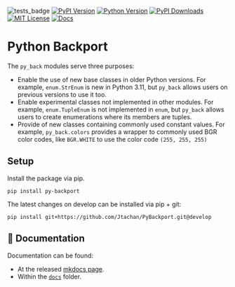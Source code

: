 ![tests_badge](https://github.com/Jtachan/PyBackport/actions/workflows/unittests.yml/badge.svg)
[![PyPI Version](https://img.shields.io/pypi/v/pybase-ext)](https://pypi.org/project/PyBackport/)
[![Python Version](https://img.shields.io/badge/python-3.8+-blue)](https://www.python.org/downloads/) 
[![PyPI Downloads](https://img.shields.io/pypi/dm/pybase-ext)](https://pypi.org/project/PyBackport/) 
[![MIT License](https://img.shields.io/github/license/will2dye4/labyrinth)](https://github.com/Jtachan/PyBackport/blob/master/LICENSE)
[![Docs](https://img.shields.io/badge/Mkdocs-page-blue)](jtachan.github.io/pybackport)

# Python Backport

The `py_back` modules serve three purposes:

* Enable the use of new base classes in older Python versions. For example, `enum.StrEnum` is new in Python 3.11, but `py_back` allows users on previous versions to use it too.
* Enable experimental classes not implemented in other modules. For example, `enum.TupleEnum` is not implemented in `enum`, but `py_back` allows users to create enumerations where its members are tuples.
* Provide of new classes containing commonly used constant values. For example, `py_back.colors` provides a wrapper to commonly used BGR color codes, like `BGR.WHITE` to use the color code `(255, 255, 255)`


## Setup

Install the package via pip.

```shell
pip install py-backport
```

The latest changes on develop can be installed via pip + git:
```shell
pip install git+https://github.com/Jtachan/PyBackport.git@develop
```

## 📖 Documentation

Documentation can be found:

- At the released [mkdocs page](jtachan.github.io/pybackport).
- Within the [`docs`](https://github.com/Jtachan/PyBaseExtension/blob/main/docs/index.md) folder.
